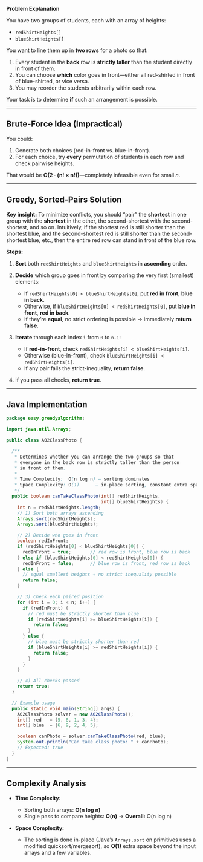 **Problem Explanation**

You have two groups of students, each with an array of heights:

* `redShirtHeights[]`
* `blueShirtHeights[]`

You want to line them up in **two rows** for a photo so that:

1. Every student in the **back** row is **strictly taller** than the student directly in front of them.
2. You can choose **which** color goes in front—either all red-shirted in front of blue-shirted, or vice versa.
3. You may reorder the students arbitrarily within each row.

Your task is to determine **if** such an arrangement is possible.

---

## Brute-Force Idea (Impractical)

You could:

1. Generate both choices (red-in-front vs. blue-in-front).
2. For each choice, try **every** permutation of students in each row and check pairwise heights.

That would be **O(2 · (n! × n!))**—completely infeasible even for small $n$.

---

## Greedy, Sorted-Pairs Solution

**Key insight:**
To minimize conflicts, you should “pair” the **shortest** in one group with the **shortest** in the other, the second-shortest with the second-shortest, and so on. Intuitively, if the shortest red is still shorter than the shortest blue, and the second-shortest red is still shorter than the second-shortest blue, etc., then the entire red row can stand in front of the blue row.

**Steps:**

1. **Sort** both `redShirtHeights` and `blueShirtHeights` in **ascending** order.
2. **Decide** which group goes in front by comparing the very first (smallest) elements:

   * If `redShirtHeights[0] < blueShirtHeights[0]`, put **red in front**, **blue in back**.
   * Otherwise, if `blueShirtHeights[0] < redShirtHeights[0]`, put **blue in front**, **red in back**.
   * If they’re **equal**, no strict ordering is possible → immediately **return false**.
3. **Iterate** through each index `i` from `0` to `n-1`:

   * If **red-in-front**, check `redShirtHeights[i] < blueShirtHeights[i]`.
   * Otherwise (blue-in-front), check `blueShirtHeights[i] < redShirtHeights[i]`.
   * If any pair fails the strict-inequality, **return false**.
4. If you pass all checks, **return true**.

---

## Java Implementation

```java
package easy.greedyalgorithm;

import java.util.Arrays;

public class A02ClassPhoto {

  /**
   * Determines whether you can arrange the two groups so that
   * everyone in the back row is strictly taller than the person
   * in front of them.
   *
   * Time Complexity:  O(n log n) — sorting dominates
   * Space Complexity: O(1)      — in-place sorting, constant extra space
   */
  public boolean canTakeClassPhoto(int[] redShirtHeights,
                                   int[] blueShirtHeights) {
    int n = redShirtHeights.length;
    // 1) Sort both arrays ascending
    Arrays.sort(redShirtHeights);
    Arrays.sort(blueShirtHeights);

    // 2) Decide who goes in front
    boolean redInFront;
    if (redShirtHeights[0] < blueShirtHeights[0]) {
      redInFront = true;       // red row is front, blue row is back
    } else if (blueShirtHeights[0] < redShirtHeights[0]) {
      redInFront = false;      // blue row is front, red row is back
    } else {
      // equal smallest heights ⇒ no strict inequality possible
      return false;
    }

    // 3) Check each paired position
    for (int i = 0; i < n; i++) {
      if (redInFront) {
        // red must be strictly shorter than blue
        if (redShirtHeights[i] >= blueShirtHeights[i]) {
          return false;
        }
      } else {
        // blue must be strictly shorter than red
        if (blueShirtHeights[i] >= redShirtHeights[i]) {
          return false;
        }
      }
    }

    // 4) All checks passed
    return true;
  }

  // Example usage
  public static void main(String[] args) {
    A02ClassPhoto solver = new A02ClassPhoto();
    int[] red   = {5, 8, 1, 3, 4};
    int[] blue  = {6, 9, 2, 4, 5};

    boolean canPhoto = solver.canTakeClassPhoto(red, blue);
    System.out.println("Can take class photo: " + canPhoto);
    // Expected: true
  }
}
```

---

## Complexity Analysis

* **Time Complexity:**

  * Sorting both arrays: **O(n log n)**
  * Single pass to compare heights: **O(n)**
    → **Overall:** O(n log n)

* **Space Complexity:**

  * The sorting is done in-place (Java’s `Arrays.sort` on primitives uses a modified quicksort/mergesort), so **O(1)** extra space beyond the input arrays and a few variables.
